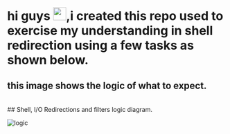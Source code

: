 # hi guys <img src="https://raw.githubusercontent.com/MartinHeinz/MartinHeinz/master/wave.gif" width="30px">,i created this repo used to exercise my understanding in shell redirection  using a few tasks as shown below.
## this image shows the logic of what to expect.
<br>
## Shell, I/O Redirections and filters logic diagram.

![logic](https://upload.wikimedia.org/wikipedia/commons/thumb/f/f6/Pipeline.svg/440px-Pipeline.svg.png)


